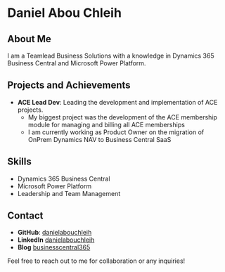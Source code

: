 # Daniel Abou Chleih

## About Me
I am a Teamlead Business Solutions with a knowledge in Dynamics 365 Business Central and Microsoft Power Platform. 

## Projects and Achievements
- **ACE Lead Dev**: Leading the development and implementation of ACE projects.
  - My biggest project was the development of the ACE membership module for managing and billing all ACE memberships
  - I am currently working as Product Owner on the migration of OnPrem Dynamics NAV to Business Central SaaS

## Skills
- Dynamics 365 Business Central
- Microsoft Power Platform
- Leadership and Team Management

## Contact
- **GitHub**: [danielabouchleih](https://github.com/danielabouchleih)
- **LinkedIn** [danielabouchleih](https://www.linkedin.com/in/danielabouchleih/)
- **Blog** [businesscentral365](http://businesscentral365.dev/)

Feel free to reach out to me for collaboration or any inquiries!
